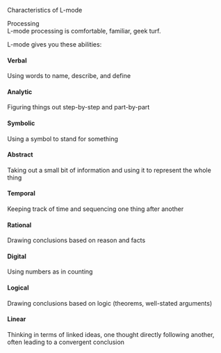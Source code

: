 Characteristics of L-mode 

Processing</br>
L-mode processing is comfortable, familiar, geek turf. 

L-mode gives you these abilities: 

#### Verbal 
Using words to name, describe, and define 

#### Analytic 
Figuring things out step-by-step and part-by-part 

#### Symbolic 
Using a symbol to stand for something 

#### Abstract 
Taking out a small bit of information and using it to represent the whole thing 

#### Temporal 
Keeping track of time and sequencing one thing after another 

#### Rational 
Drawing conclusions based on reason and facts 

#### Digital 
Using numbers as in counting 

#### Logical 
Drawing conclusions based on logic (theorems, well-stated arguments)

#### Linear
Thinking in terms of linked ideas, one thought directly following another, often leading to a convergent conclusion

